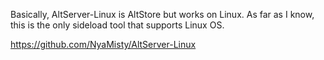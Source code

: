 Basically, AltServer-Linux is AltStore but works on Linux. As far as I know, this is the only sideload tool that supports Linux OS.

https://github.com/NyaMisty/AltServer-Linux